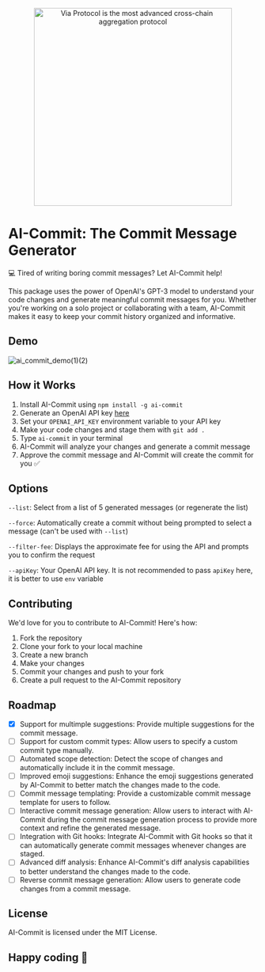 <p align="center"><img width="400px" alt="Via Protocol is the most advanced cross-chain aggregation protocol" src="https://user-images.githubusercontent.com/20267733/218333677-ebdb09e5-9487-434c-92f5-f4bdcc76f632.png" width="100%">
</p>

# **AI-Commit: The Commit Message Generator**

💻 Tired of writing boring commit messages? Let AI-Commit help!

This package uses the power of OpenAI's GPT-3 model to understand your code changes and generate meaningful commit messages for you. Whether you're working on a solo project or collaborating with a team, AI-Commit makes it easy to keep your commit history organized and informative.

## Demo
![ai_commit_demo(1)(2)](https://github.com/JinoArch/ai-commit/assets/39610834/3002dfa2-737a-44b9-91c9-b43907f11144)


## How it Works
1. Install AI-Commit using `npm install -g ai-commit`
2. Generate an OpenAI API key [here](https://platform.openai.com/account/api-keys )
3. Set your `OPENAI_API_KEY` environment variable to your API key
1. Make your code changes and stage them with `git add .`
2. Type `ai-commit` in your terminal
3. AI-Commit will analyze your changes and generate a commit message
4. Approve the commit message and AI-Commit will create the commit for you ✅

## Options
`--list`: Select from a list of 5 generated messages (or regenerate the list)

`--force`: Automatically create a commit without being prompted to select a message (can't be used with `--list`)

`--filter-fee`: Displays the approximate fee for using the API and prompts you to confirm the request

`--apiKey`: Your OpenAI API key. It is not recommended to pass `apiKey` here, it is better to use `env` variable

## Contributing
We'd love for you to contribute to AI-Commit! Here's how:

1. Fork the repository
2. Clone your fork to your local machine
3. Create a new branch
4. Make your changes
5. Commit your changes and push to your fork
6. Create a pull request to the AI-Commit repository

## Roadmap

- [x] Support for multimple suggestions: Provide multiple suggestions for the commit message.
- [ ] Support for custom commit types: Allow users to specify a custom commit type manually.
- [ ] Automated scope detection: Detect the scope of changes and automatically include it in the commit message.
- [ ] Improved emoji suggestions: Enhance the emoji suggestions generated by AI-Commit to better match the changes made to the code.
- [ ] Commit message templating: Provide a customizable commit message template for users to follow.
- [ ] Interactive commit message generation: Allow users to interact with AI-Commit during the commit message generation process to provide more context and refine the generated message.
- [ ] Integration with Git hooks: Integrate AI-Commit with Git hooks so that it can automatically generate commit messages whenever changes are staged.
- [ ] Advanced diff analysis: Enhance AI-Commit's diff analysis capabilities to better understand the changes made to the code.
- [ ] Reverse commit message generation: Allow users to generate code changes from a commit message.

## License
AI-Commit is licensed under the MIT License.

## Happy coding 🚀
